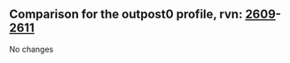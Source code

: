 ## Comparison for the outpost0 profile, rvn: [2609](https://github.com/PRO100KatYT/FortniteProfileRevisions/tree/main/profiles/outpost0/2609%20outpost0.json)-[2611](https://github.com/PRO100KatYT/FortniteProfileRevisions/tree/main/profiles/outpost0/2611%20outpost0.json)

No changes
